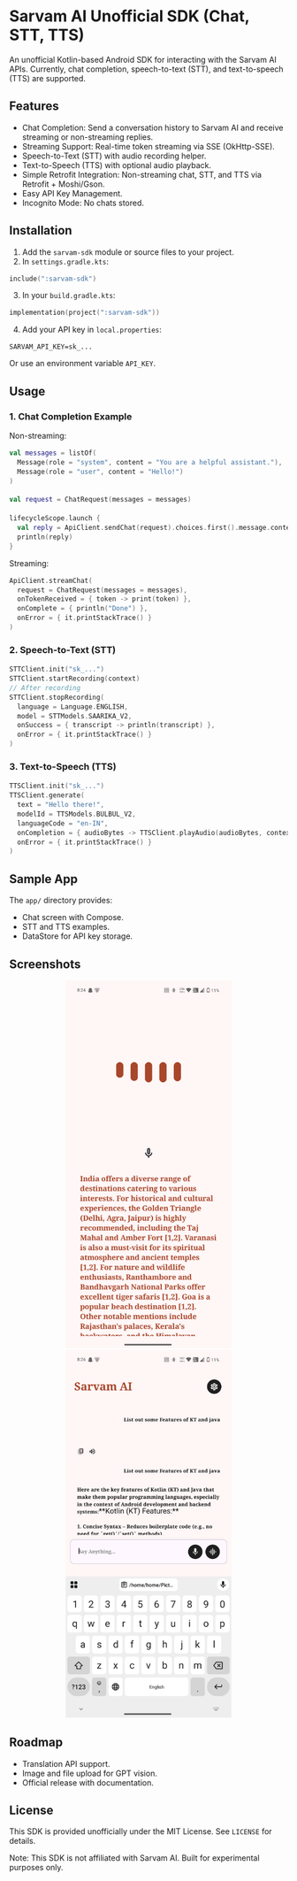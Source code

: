 # Sarvam AI Unofficial SDK (Chat, STT, TTS)

An unofficial Kotlin-based Android SDK for interacting with the Sarvam AI APIs. Currently, chat completion, speech-to-text (STT), and text-to-speech (TTS) are supported.

## Features

* Chat Completion: Send a conversation history to Sarvam AI and receive streaming or non-streaming replies.
* Streaming Support: Real-time token streaming via SSE (OkHttp-SSE).
* Speech-to-Text (STT) with audio recording helper.
* Text-to-Speech (TTS) with optional audio playback.
* Simple Retrofit Integration: Non-streaming chat, STT, and TTS via Retrofit + Moshi/Gson.
* Easy API Key Management.
* Incognito Mode: No chats stored.

## Installation

1. Add the `sarvam-sdk` module or source files to your project.
2. In `settings.gradle.kts`:

```kotlin
include(":sarvam-sdk")
```

3. In your `build.gradle.kts`:

```kotlin
implementation(project(":sarvam-sdk"))
```

4. Add your API key in `local.properties`:

```properties
SARVAM_API_KEY=sk_...
```

Or use an environment variable `API_KEY`.

## Usage

### 1. Chat Completion Example

Non-streaming:

```kotlin
val messages = listOf(
  Message(role = "system", content = "You are a helpful assistant."),
  Message(role = "user", content = "Hello!")
)

val request = ChatRequest(messages = messages)

lifecycleScope.launch {
  val reply = ApiClient.sendChat(request).choices.first().message.content
  println(reply)
}
```

Streaming:

```kotlin
ApiClient.streamChat(
  request = ChatRequest(messages = messages),
  onTokenReceived = { token -> print(token) },
  onComplete = { println("Done") },
  onError = { it.printStackTrace() }
)
```

### 2. Speech-to-Text (STT)

```kotlin
STTClient.init("sk_...")
STTClient.startRecording(context)
// After recording
STTClient.stopRecording(
  language = Language.ENGLISH,
  model = STTModels.SAARIKA_V2,
  onSuccess = { transcript -> println(transcript) },
  onError = { it.printStackTrace() }
)
```

### 3. Text-to-Speech (TTS)

```kotlin
TTSClient.init("sk_...")
TTSClient.generate(
  text = "Hello there!",
  modelId = TTSModels.BULBUL_V2,
  languageCode = "en-IN",
  onCompletion = { audioBytes -> TTSClient.playAudio(audioBytes, context) },
  onError = { it.printStackTrace() }
)
```

## Sample App

The `app/` directory provides:

* Chat screen with Compose.
* STT and TTS examples.
* DataStore for API key storage.

## Screenshots

<p align="center">
    <img src="img/ss_1.png" alt="SS1" width="300">
    <img src="img/ss_2.png" alt="SS2" width="300">
</p>

## Roadmap

* Translation API support.
* Image and file upload for GPT vision.
* Official release with documentation.

## License

This SDK is provided unofficially under the MIT License. See `LICENSE` for details.

Note: This SDK is not affiliated with Sarvam AI. Built for experimental purposes only.

